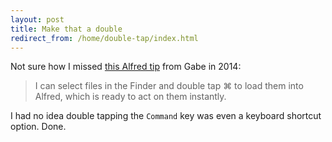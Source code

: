 ```yaml
---
layout: post
title: Make that a double
redirect_from: /home/double-tap/index.html
---
```

<p>Not sure how I missed <a href="http://www.macdrifter.com/2014/08/working-with-files-in-alfred.html">this Alfred tip</a> from Gabe in 2014:</p>

<blockquote>
  <p>I can select files in the Finder and double tap ⌘ to load them into Alfred, which is ready to act on them instantly.</p>
</blockquote>

<p>I had no idea double tapping the <code>Command</code> key was even a keyboard shortcut option. Done.</p>
